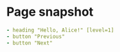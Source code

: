 # Page snapshot

```yaml
- heading "Hello, Alice!" [level=1]
- button "Previous"
- button "Next"
```